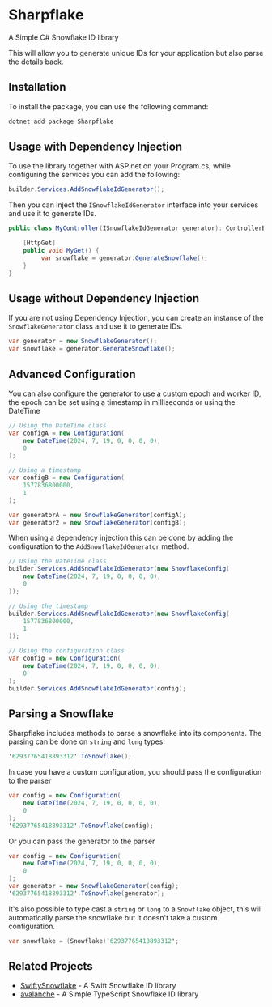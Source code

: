 # Sharpflake
A Simple C# Snowflake ID library

This will allow you to generate unique IDs for your application but also parse the details back.

## Installation

To install the package, you can use the following command:

```bash
dotnet add package Sharpflake
```
## Usage with Dependency Injection

To use the library together with ASP.net on your Program.cs, while configuring the services you can add the following:

```csharp
builder.Services.AddSnowflakeIdGenerator();
```

Then you can inject the `ISnowflakeIdGenerator` interface into your services and use it to generate IDs.

```csharp
public class MyController(ISnowflakeIdGenerator generator): ControllerBase {    

    [HttpGet]
    public void MyGet() {
         var snowflake = generator.GenerateSnowflake();
    }
}
```

## Usage without Dependency Injection

If you are not using Dependency Injection, you can create an instance of the `SnowflakeGenerator` class and use it to generate IDs.

```csharp
var generator = new SnowflakeGenerator();
var snowflake = generator.GenerateSnowflake();
```

## Advanced Configuration

You can also configure the generator to use a custom epoch and worker ID,
the epoch can be set using a timestamp in milliseconds or using the DateTime

```csharp
// Using the DateTime class
var configA = new Configuration(
    new DateTime(2024, 7, 19, 0, 0, 0, 0),
    0
);

// Using a timestamp
var configB = new Configuration(
    1577836800000,
    1
);

var generatorA = new SnowflakeGenerator(configA);
var generator2 = new SnowflakeGenerator(configB);
```

When using a dependency injection this can be done by adding the configuration to the `AddSnowflakeIdGenerator` method.

```csharp
// Using the DateTime class
builder.Services.AddSnowflakeIdGenerator(new SnowflakeConfig(
    new DateTime(2024, 7, 19, 0, 0, 0, 0),
    0
));

// Using the timestamp
builder.Services.AddSnowflakeIdGenerator(new SnowflakeConfig(
    1577836800000,
    1
));

// Using the configuration class
var config = new Configuration(
    new DateTime(2024, 7, 19, 0, 0, 0, 0),
    0
);
builder.Services.AddSnowflakeIdGenerator(config);
```

## Parsing a Snowflake

Sharpflake includes methods to parse a snowflake into its components.
The parsing can be done on `string` and `long` types.

```csharp
'62937765418893312'.ToSnowflake();
```

In case you have a custom configuration, you should pass the configuration to the parser
```csharp
var config = new Configuration(
    new DateTime(2024, 7, 19, 0, 0, 0, 0),
    0
);
'62937765418893312'.ToSnowflake(config);
```

Or you can pass the generator to the parser
```csharp
var config = new Configuration(
    new DateTime(2024, 7, 19, 0, 0, 0, 0),
    0
);
var generator = new SnowflakeGenerator(config);
'62937765418893312'.ToSnowflake(generator);
```

It's also possible to type cast a `string` or `long` to a `Snowflake` object,
this will automatically parse the snowflake but it doesn't take a custom configuration.
```csharp
var snowflake = (Snowflake)'62937765418893312';
```

## Related Projects
- [SwiftySnowflake](https://github.com/PedroCavaleiro/SwiftySnowflake) - A Swift Snowflake ID library
- [avalanche](https://github.com/PedroCavaleiro/avalanche) - A Simple TypeScript Snowflake ID library